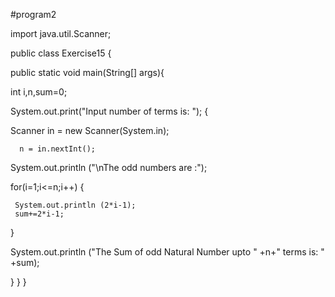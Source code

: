 #program2

import java.util.Scanner;

public class Exercise15 {

   public static void main(String[] args){
   
   int i,n,sum=0;

   System.out.print("Input number of terms is: ");
{

   Scanner in = new Scanner(System.in);
   
	  n = in.nextInt();
	  
  System.out.println ("\nThe odd numbers are :");
  
   for(i=1;i<=n;i++)
   {
   
     System.out.println (2*i-1);
     sum+=2*i-1;
     
   }
   
   System.out.println ("The Sum of odd Natural Number upto " +n+" terms is: " +sum);

}
}
}
